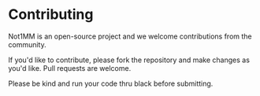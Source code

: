 # Contributing

Not1MM is an open-source project and we welcome contributions from the community.

If you'd like to contribute, please fork the repository and make changes as you'd like. Pull requests are welcome.

Please be kind and run your code thru black before submitting.
